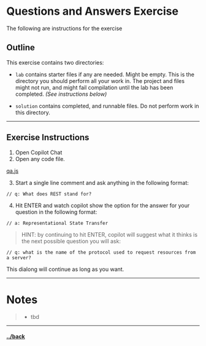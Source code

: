 # Questions and Answers Exercise

The following are instructions for the exercise 

## Outline
This exercise contains two directories:
- `lab` contains starter files if any are needed. Might be empty. This is the directory you should perform all your work in. The project and files might not run, and might fail compilation until the lab has been completed. _(See instructions below)_

- `solution` contains completed, and runnable files. Do not perform work in this directory.


---
## Exercise Instructions

1. Open Copilot Chat
2. Open any code file.

[qa.js](./solution/qa.js)

3. Start a single line comment and ask anything in the following format:

```text
// q: What does REST stand for?
```

4. Hit ENTER and watch copilot show the option for the answer for your question in the following format:
```
// a: Representational State Transfer
```

> HINT: by continuing to hit ENTER, copilot will suggest what it thinks is the next possible question you will ask:
```
// q: what is the name of the protocol used to request resources from a server? 
```
This dialong will continue as long as you want.





--- 
# Notes
> * tbd

---

#### [../back](../README.md)
